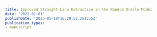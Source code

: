 ```yaml
---
title: Improved Straight-Line Extraction in the Random Oracle Model
date: '2022-01-01'
publishDate: '2025-05-18T16:29:53.251355Z'
publication_types:
- manuscript
---
```

